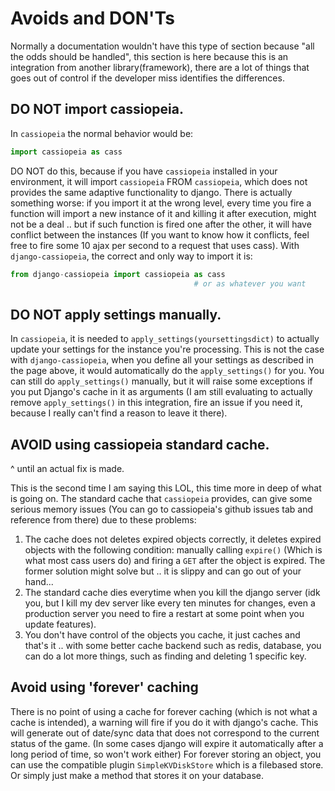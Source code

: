 # Avoids and DON'Ts

Normally a documentation wouldn't have this type of section because "all the odds should be handled", this section is here because this is an integration from another library(framework), there are a lot of things that goes out of control if the developer miss identifies the differences.

## DO NOT import cassiopeia.

In `cassiopeia` the normal behavior would be:
```python
import cassiopeia as cass
```
DO NOT do this, because if you have `cassiopeia` installed in your environment, it will import `cassiopeia` FROM `cassiopeia`, which does not provides the same adaptive functionality to django. There is actually something worse: if you import it at the wrong level, every time you fire a function will import a new instance of it and killing it after execution, might not be a deal .. but if such function is fired one after the other, it will have conflict between the instances (If you want to know how it conflicts, feel free to fire some 10 ajax per second to a request that uses cass).
With `django-cassiopeia`, the correct and only way to import it is:
```python
from django-cassiopeia import cassiopeia as cass
                                         # or as whatever you want
```

## DO NOT apply settings manually.

In `cassiopeia`, it is needed to `apply_settings(yoursettingsdict)` to actually update your settings for the instance you're processing. This is not the case with `django-cassiopeia`, when you define all your settings as described in the page above, it would automatically do the `apply_settings()` for you. You can still do `apply_settings()` manually, but it will raise some exceptions if you put Django's cache in it as arguments (I am still evaluating to actually remove `apply_settings()` in this integration, fire an issue if you need it, because I really can't find a reason to leave it there).

## AVOID using cassiopeia standard cache.
^ until an actual fix is made.

This is the second time I am saying this LOL, this time more in deep of what is going on.
The standard cache that `cassiopeia` provides, can give some serious memory issues (You can go to cassiopeia's github issues tab and reference from there) due to these problems:
1. The cache does not deletes expired objects correctly, it deletes expired objects with the following condition: manually calling `expire()` (Which is what most cass users do) and firing a `GET` after the object is expired. The former solution might solve but .. it is slippy and can go out of your hand...
2. The standard cache dies everytime when you kill the django server (idk you, but I kill my dev server like every ten minutes for changes, even a production server you need to fire a restart at some point when you update features).
3. You don't have control of the objects you cache, it just caches and that's it .. with some better cache backend such as redis, database, you can do a lot more things, such as finding and deleting 1 specific key.

## Avoid using 'forever' caching

There is no point of using a cache for forever caching (which is not what a cache is intended), a warning will fire if you do it with django's cache. This will generate out of date/sync data that does not correspond to the current status of the game. (In some cases django will expire it automatically after a long period of time, so won't work either)
For forever storing an object, you can use the compatible plugin `SimpleKVDiskStore` which is a filebased store. Or simply just make a method that stores it on your database.